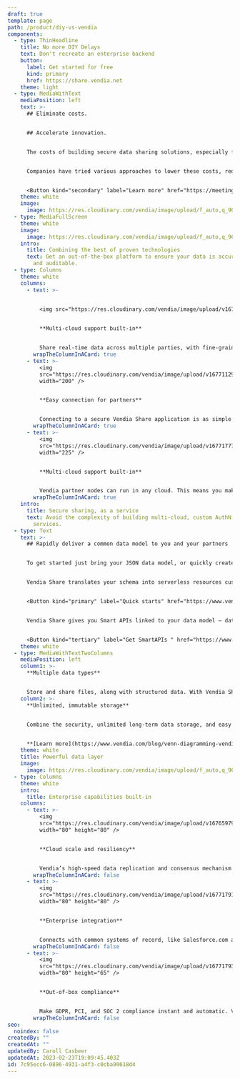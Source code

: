 ```yaml
---
draft: true
template: page
path: /product/diy-vs-vendia
components:
  - type: ThinHeadline
    title: No more DIY Delays
    text: Don't recreate an enterprise backend
    button:
      label: Get started for free
      kind: primary
      href: https://share.vendia.net
    theme: light
  - type: MediaWithText
    mediaPosition: left
    text: >-
      ## Eliminate costs.


      ## Accelerate innovation.


      The costs of building secure data sharing solutions, especially for point-to-point APIs between partners, are staggering.


      Companies have tried various approaches to lower these costs, reduce risks, and improve time to market for IT projects. Creating solutions that can share real-time data across applications, companies, clouds, geographies, and IT stacks is both difficult and costly and, at the same time, incredibly repetitive.


      <Button kind="secondary" label="Learn more" href="https://meetings.hubspot.com/tim-zonca/contact-an-expert" />
    theme: white
    image:
      image: https://res.cloudinary.com/vendia/image/upload/f_auto,q_90/v1671581338/Website/Iso/Launch-4_viwhxa.png
  - type: MediaFullScreen
    theme: white
    image:
      image: https://res.cloudinary.com/vendia/image/upload/f_auto,q_90/v1677028054/Website/Misc%20website%20images/Vendia_vs._Other_Solutions_chj1zi.png
    intro:
      title: Combining the best of proven technologies
      text: Get an out-of-the-box platform to ensure your data is accurate, compliant,
        and auditable.
  - type: Columns
    theme: white
    columns:
      - text: >-
          

          <img src="https://res.cloudinary.com/vendia/image/upload/v1674599451/Website/Iso/Security_hviynh.png" alt="Security image" class="image-float-center" width="210" />


          **Multi-cloud support built-in**


          Share real-time data across multiple parties, with fine-grained access control that ensures the right partners see the right data at the right time.
        wrapTheColumnInACard: true
      - text: >-
          <img
          src="https://res.cloudinary.com/vendia/image/upload/v1677112998/Website/Iso/Teamwork_puzzle_n1bupv.png"  class="image-float-center"
          width="200" />


          **Easy connection for partners**


          Connecting to a secure Vendia Share application is as simple as scanning a QR code. Invite partners to a Vendia partner network with a click from an email, or a scan from a phone.
        wrapTheColumnInACard: true
      - text: >-
          <img
          src="https://res.cloudinary.com/vendia/image/upload/v1677177723/Website/Icons/Cloud_and_servers_ojq3bb.png"  class="image-float-center"
          width="225" />


          **Multi-cloud support built-in**


          Vendia partner nodes can run in any cloud. This means you make it easy to include any partner in any region or cloud without having to build and run multi-cloud infrastructure.
        wrapTheColumnInACard: true
    intro:
      title: Secure sharing, as a service
      text: Avoid the complexity of building multi-cloud, custom AuthN and AuthZ
        services.
  - type: Text
    text: >-
      ## Rapidly deliver a common data model to you and your partners


      To get started just bring your JSON data model, or quickly create one with our low-code modeling. 


      Vendia Share translates your schema into serverless resources customized based on your model. BONUS: with schema evolution support, it’s easy to evolve the data model as the business needs change.


      <Button kind="primary" label="Quick starts" href="https://www.vendia.com/docs/share/quickstart" />


      Vendia Share gives you Smart APIs linked to your data model – data aware APIs that run on the fully-managed https-based GraphQL engine for reading and writing your data, with full type checkin. 


      <Button kind="tertiary" label="Get SmartAPIs " href="https://www.vendia.com/blog/codeless-apis" />
    theme: white
  - type: MediaWithTextTwoColumns
    mediaPosition: left
    column1: >-
      **Multiple data types**


      Store and share files, along with structured data. With Vendia Share, files are handled as a built-in feature with full ACID support, just like other data types.
    column2: >-
      **Unlimited, immutable storage**


      Combine the security, unlimited long-term data storage, and easy queryability of conventional databases, with the tamper-proof immutability of a distributed ledger.


      **[Learn more](https://www.vendia.com/blog/venn-diagramming-vendia-share)**
    theme: white
    title: Powerful data layer
    image:
      image: https://res.cloudinary.com/vendia/image/upload/f_auto,q_90/v1677178439/Website/Iso/Layers_yxwmw1.png
  - type: Columns
    theme: white
    intro:
      title: Enterprise capabilities built-in
    columns:
      - text: >-
          <img
          src="https://res.cloudinary.com/vendia/image/upload/v1676597948/Website/Icons/Cloud_28_yacnll.png"  class="image-float-left"
          width="80" height="80" />


          **Cloud scale and resiliency**


          Vendia’s high-speed data replication and consensus mechanism emulates a blockchain’s ability to create consistent replicas, but with massive parallelization and cloud-enabled scale and throughput.
        wrapTheColumnInACard: false
      - text: >-
          <img
          src="https://res.cloudinary.com/vendia/image/upload/v1677179185/Website/Icons/Files_and_heirarchy_uhcnzb.png"  class="image-float-left"
          width="80" height="80" />


          **Enterprise integration**


          Connects with common systems of record, like Salesforce.com and SAP, and egress to analytics solutions like Snowflake and Databricks.
        wrapTheColumnInACard: false
      - text: >-
          <img
          src="https://res.cloudinary.com/vendia/image/upload/v1677179322/Website/Icons/GDPR_04_rulzsr.png"  class="image-float-left"
          width="80" height="65" />


          **Out-of-box compliance**


          Make GDPR, PCI, and SOC 2 compliance instant and automatic. Vendia Share helps ensure data is compliant, complete, and tamperproof.
        wrapTheColumnInACard: false
seo:
  noindex: false
createdBy: ""
createdAt: ""
updatedBy: Caroll Casbeer
updatedAt: 2023-02-23T19:09:45.403Z
id: 7c95ecc6-0896-4931-a4f3-c0cba90618d4
---
```


